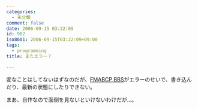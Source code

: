 ```yaml
---
categories:
  - 未分類
comment: false
date: 2006-09-15 03:22:09
id: 982
iso8601: 2006-09-15T03:22:09+09:00
tags:
  - programming
title: またエラー？

---
```


<div class="entry-body">
  <p>変なことはしてないはずなのだが、<a href="http://fmabcp.s232.xrea.com/bbs.html">FMABCP BBS</a>がエラーのせいで、書き込んだり、最新の状態にしたりできない。</p>

  <p>まあ、自作なので面倒を見ないといけないわけだが…。</p>
</div>
